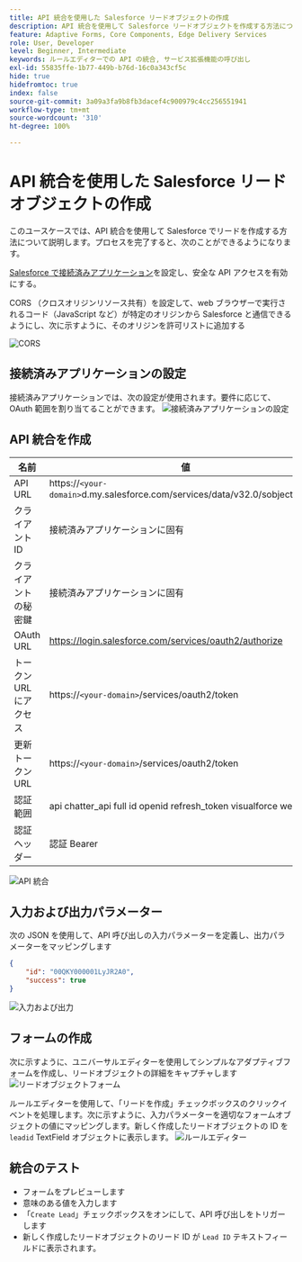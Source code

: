 ```yaml
---
title: API 統合を使用した Salesforce リードオブジェクトの作成
description: API 統合を使用して Salesforce リードオブジェクトを作成する方法について説明します。
feature: Adaptive Forms, Core Components, Edge Delivery Services
role: User, Developer
level: Beginner, Intermediate
keywords: ルールエディターでの API の統合, サービス拡張機能の呼び出し
exl-id: 55835ffe-1b77-449b-b76d-16c0a343cf5c
hide: true
hidefromtoc: true
index: false
source-git-commit: 3a09a3fa9b8fb3dacef4c900979c4cc256551941
workflow-type: tm+mt
source-wordcount: '310'
ht-degree: 100%

---
```


# API 統合を使用した Salesforce リードオブジェクトの作成

このユースケースでは、API 統合を使用して Salesforce でリードを作成する方法について説明します。プロセスを完了すると、次のことができるようになります。

[Salesforce で接続済みアプリケーション](https://help.salesforce.com/s/articleView?id=platform.ev_relay_create_connected_app.htm&type=5)を設定し、安全な API アクセスを有効にする。

CORS （クロスオリジンリソース共有）を設定して、web ブラウザーで実行されるコード（JavaScript など）が特定のオリジンから Salesforce と通信できるようにし、次に示すように、そのオリジンを許可リストに追加する

![CORS](assets/salesforce-cors.png)

## 接続済みアプリケーションの設定

接続済みアプリケーションでは、次の設定が使用されます。要件に応じて、OAuth 範囲を割り当てることができます。
![接続済みアプリケーションの設定](assets/salesforce-connected-app-settings.png)

## API 統合を作成

| 名前 | 値 |
|--------------------------------|------------------|
| API URL | https://`<your-domain>`d.my.salesforce.com/services/data/v32.0/sobjects/Lead |
| クライアント ID | 接続済みアプリケーションに固有 |
| クライアントの秘密鍵 | 接続済みアプリケーションに固有 |
| OAuth URL | https://login.salesforce.com/services/oauth2/authorize |
| トークン URL にアクセス | https://`<your-domain>`/services/oauth2/token |
| 更新トークン URL | https://`<your-domain>`/services/oauth2/token |
| 認証範囲 | api chatter_api full id openid refresh_token visualforce web |
| 認証ヘッダー | 認証 Bearer |

![API 統合](assets/salesforce-api-integration-create-lead.png)

## 入力および出力パラメーター

次の JSON を使用して、API 呼び出しの入力パラメーターを定義し、出力パラメーターをマッピングします

```json
{
    "id": "00QKY000001LyJR2A0",
    "success": true
}
```

![入力および出力](assets/create-lead-api-integration-input-output.png)

## フォームの作成

次に示すように、ユニバーサルエディターを使用してシンプルなアダプティブフォームを作成し、リードオブジェクトの詳細をキャプチャします
![リードオブジェクトフォーム](assets/create-lead.png)

ルールエディターを使用して、「リードを作成」チェックボックスのクリックイベントを処理します。次に示すように、入力パラメーターを適切なフォームオブジェクトの値にマッピングします。新しく作成したリードオブジェクトの ID を `leadid` TextField オブジェクトに表示します。
![ルールエディター](assets/create-leade-rule-editor.png)

## 統合のテスト

- フォームをプレビューします
- 意味のある値を入力します
- 「`Create Lead`」チェックボックスをオンにして、API 呼び出しをトリガーします
- 新しく作成したリードオブジェクトのリード ID が `Lead ID` テキストフィールドに表示されます。
